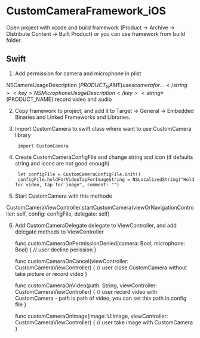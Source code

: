 # CustomCameraFramework_iOS

Open project with xcode and build framework (Product -> Archive -> Distribute Content -> Built Product) or you can use framework from build folder.

## Swift

1. Add permission for camera and microphone in plist

<key>NSCameraUsageDescription</key>
<string>$(PRODUCT_NAME) uses camera for ...</string>
<key>NSMicrophoneUsageDescription</key>
<string>$(PRODUCT_NAME) record video and audio</string>

2. Copy framework to project, and add it to Target -> General -> Embedded Binaries and Linked Frameworks and Libraries.
 
3. Import CustomCamera to swift class where want to use CustomCamera library

        import CustomCamera

4. Create CustomCameraConfigFile and change string and icon (if defaults string and icons are not good enough)

        let configFile = CustomCameraConfigFile.init()
        configFile.holdForVideoTapForImageString = NSLocalizedString("Hold for video, tap for image", comment: "")

5. Start CustomCamera with this methode

CustomCameraViewController.startCustomCamera(viewOrNavigationController: self, config: configFile, delegate: self)

6. Add CustomCameraDelegate delegate to ViewController, and add delegate methods to ViewController

    func customCameraOnPermissionDenied(camera: Bool, microphone: Bool) {
        // user decline perission
    }

    func customCameraOnCancel(viewController: CustomCameraViewController) {
        // user close CustomCamera without take picture or record video
    }
    
    func customCameraOnVideo(path: String, viewController: CustomCameraViewController) {
        // user record video with CustomCamera - path is path of video, you can set this path in config file
    }
    
    func customCameraOnImage(image: UIImage, viewController: CustomCameraViewController) {
        // user take image with CustomCamera
    }

